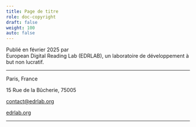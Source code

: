 ```yaml
---
title: Page de titre
role: doc-copyright
draft: false
weight: 100
auto: false
---
```




<p class="title colbreak">
Publié en février 2025 par <br/> European Digital Reading Lab (EDRLAB), un laboratoire de développement à but non lucratif.
</p>

---

<p class="title">
Paris, France
</p>

<p class="title">
15 Rue de la Bûcherie, 75005 
</p>

<p class="title">

[contact@edrlab.org](mailto:contact@edrlab.org)

</p>
<p class="title">

[edrlab.org](https://www.edrlab.org/)

</p>


---